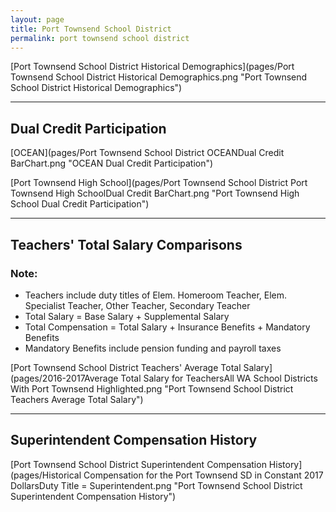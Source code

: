 ```yaml
---
layout: page
title: Port Townsend School District
permalink: port townsend school district
---
```



[Port Townsend School District Historical Demographics](pages/Port Townsend School District Historical Demographics.png "Port Townsend School District Historical Demographics")

___

## Dual Credit Participation

[OCEAN](pages/Port Townsend School District OCEANDual Credit BarChart.png "OCEAN Dual Credit Participation")

[Port Townsend High School](pages/Port Townsend School District Port Townsend High SchoolDual Credit BarChart.png "Port Townsend High School Dual Credit Participation")


___

## Teachers' Total Salary Comparisons
### Note:
- Teachers include duty titles of Elem. Homeroom Teacher, Elem. Specialist Teacher, Other Teacher, Secondary Teacher
- Total Salary = Base Salary + Supplemental Salary
- Total Compensation = Total Salary + Insurance Benefits + Mandatory Benefits
- Mandatory Benefits include pension funding and payroll taxes

[Port Townsend School District Teachers' Average Total Salary](pages/2016-2017Average Total Salary for TeachersAll WA School Districts With Port Townsend Highlighted.png "Port Townsend School District Teachers Average Total Salary")


___

## Superintendent Compensation History

[Port Townsend School District Superintendent Compensation History](pages/Historical Compensation for the Port Townsend SD in Constant 2017 DollarsDuty Title = Superintendent.png "Port Townsend School District Superintendent Compensation History")


